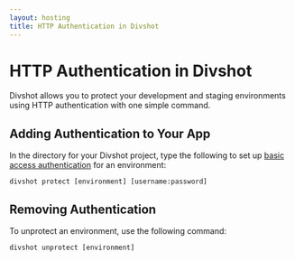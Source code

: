 ```yaml
---
layout: hosting
title: HTTP Authentication in Divshot
---
```


# HTTP Authentication in Divshot

<p class="lead">Divshot allows you to protect your development and staging environments using HTTP authentication with one simple command.</p>

## Adding Authentication to Your App

In the directory for your Divshot project, type the following to set up [basic access authentication](http://en.wikipedia.org/wiki/Basic_access_authentication) for an environment:

    divshot protect [environment] [username:password]

## Removing Authentication

To unprotect an environment, use the following command:

    divshot unprotect [environment]